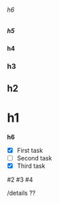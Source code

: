 ###### h6
##### h5
#### h4
### h3
## h2
# h1
**h6**

- [x] First task
- [ ] Second task
- [x] Third task

#2
#3
#4

/details
??
